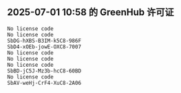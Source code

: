 ## 2025-07-01 10:58 的 GreenHub 许可证
```
No license code
No license code
SbDG-hXBS-B3IM-k5C8-986F
SbD4-xOEb-jowE-OXC8-7007
No license code
No license code
No license code
SbBD-jC5J-Mz3b-hcC8-60BD
No license code
SbAV-weHj-CrF4-XuC8-2A06
```
